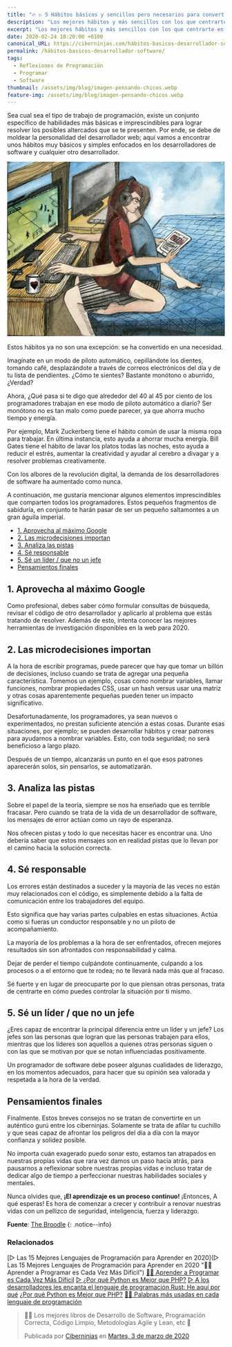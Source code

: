 ```yaml
---
title: "🔥 ▷ 5 Hábitos básicos y sencillos pero necesarios para convertirte en desarrollador de software"
description: "Los mejores hábitos y más sencillos con los que centrarte en el desarrollo de aplicaciones, software y programas"
excerpt: "Los mejores hábitos y más sencillos con los que centrarte en el desarrollo de aplicaciones, software y programas"
date: 2020-02-24 18:20:00 +0100
canonical_URL: https://ciberninjas.com/hábitos-basicos-desarrollador-software/
permalink: /hábitos-basicos-desarrollador-software/
tags:
  - Reflexiones de Programación
  - Programar
  - Software
thumbnail: /assets/img/blog/imagen-pensando-chicos.webp
feature-img: /assets/img/blog/imagen-pensando-chicos.webp
---
```


Sea cual sea el tipo de trabajo de programación, existe un conjunto específico de habilidades más básicas e imprescindibles para lograr resolver los posibles altercados que se te presenten. Por ende, se debe de moldear la personalidad del desarrollador web; aquí vamos a encontrar unos hábitos muy básicos y simples enfocados en los desarrolladores de software y cualquier otro desarrollador.

![5 Hábitos básicos para aprender a programar software](/assets/img/blog/imagen-pensando-chicos.webp "5 hábitos básicos para aprender a programar software")

Estos hábitos ya no son una excepción: se ha convertido en una necesidad.

Imagínate en un modo de piloto automático, cepillándote los dientes, tomando café, desplazándote a través de correos electrónicos del día y de tu lista de pendientes. ¿Cómo te sientes? Bastante monótono o aburrido, ¿Verdad?

Ahora, ¿Qué pasa si te digo que alrededor del 40 al 45 por ciento de los programadores trabajan en ese modo de piloto automático a diario? Ser monótono no es tan malo como puede parecer, ya que ahorra mucho tiempo y energía.

Por ejemplo, Mark Zuckerberg tiene el hábito común de usar la misma ropa para trabajar. En última instancia, esto ayuda a ahorrar mucha energía. Bill Gates tiene el hábito de lavar los platos todas las noches, esto ayuda a reducir el estrés, aumentar la creatividad y ayudar al cerebro a divagar y a resolver problemas creativamente.

Con los albores de la revolución digital, la demanda de los desarrolladores de software ha aumentado como nunca.

A continuación, me gustaría mencionar algunos elementos imprescindibles que comparten todos los programadores. Estos pequeños fragmentos de sabiduría, en conjunto te harán pasar de ser un pequeño saltamontes a un gran águila imperial.
- [1. Aprovecha al máximo Google](#1-aprovecha-al-máximo-google)
- [2. Las microdecisiones importan](#2-las-microdecisiones-importan)
- [3. Analiza las pistas](#3-analiza-las-pistas)
- [4. Sé responsable](#4-sé-responsable)
- [5. Sé un líder / que no un jefe](#5-sé-un-líder--que-no-un-jefe)
- [Pensamientos finales](#pensamientos-finales)

## 1. Aprovecha al máximo Google

Como profesional, debes saber cómo formular consultas de búsqueda, revisar el código de otro desarrollador y aplicarlo al problema que estás tratando de resolver. Además de esto, intenta conocer las mejores herramientas de investigación disponibles en la web para 2020.

## 2. Las microdecisiones importan

A la hora de escribir programas, puede parecer que hay que tomar un billón de decisiones, incluso cuando se trata de agregar una pequeña característica. Tomemos un ejemplo, cosas como nombrar variables, llamar funciones, nombrar propiedades CSS, usar un hash versus usar una matriz y otras cosas aparentemente pequeñas pueden tener un impacto significativo.

Desafortunadamente, los programadores, ya sean nuevos o experimentados, no prestan suficiente atención a estas cosas. Durante esas situaciones, por ejemplo; se pueden desarrollar hábitos y crear patrones para ayudarnos a nombrar variables. Esto, con toda seguridad; no será beneficioso a largo plazo.

Después de un tiempo, alcanzarás un punto en el que esos patrones aparecerán solos, sin pensarlos, se automatizarán.

## 3. Analiza las pistas

Sobre el papel de la teoría, siempre se nos ha enseñado que es terrible fracasar. Pero cuando se trata de la vida de un desarrollador de software, los mensajes de error actúan como un rayo de esperanza.

Nos ofrecen pistas y todo lo que necesitas hacer es encontrar una. Uno debería saber que estos mensajes son en realidad pistas que lo llevan por el camino hacia la solución correcta.

## 4. Sé responsable

Los errores están destinados a suceder y la mayoría de las veces no están muy relacionados con el código, es simplemente debido a la falta de comunicación entre los trabajadores del equipo.

Esto significa que hay varias partes culpables en estas situaciones. Actúa como si fueras un conductor responsable y no un piloto de acompañamiento.

La mayoría de los problemas a la hora de ser enfrentados, ofrecen mejores resultados sin son afrontados con responsabilidad y calma.

Dejar de perder el tiempo culpándote continuamente, culpando a los procesos o a el entorno que te rodea; no te llevará nada más que al fracaso.

Sé fuerte y en lugar de preocuparte por lo que piensan otras personas, trata de centrarte en cómo puedes controlar la situación por ti mismo.

## 5. Sé un líder / que no un jefe

¿Eres capaz de encontrar la principal diferencia entre un líder y un jefe? Los jefes son las personas que logran que las personas trabajen para ellos, mientras que los líderes son aquellos a quienes otras personas siguen o con las que se motivan por que se notan influenciadas positivamente.

Un programador de software debe poseer algunas cualidades de liderazgo, en los momentos adecuados, para hacer que su opinión sea valorada y respetada a la hora de la verdad.

##  Pensamientos finales

Finalmente. Estos breves consejos no se tratan de convertirte en un auténtico gurú entre los ciberninjas. Solamente se trata de afilar tu cuchillo y que seas capaz de afrontar los peligros del día a día con la mayor confianza y solidez posible.

No importa cuán exagerado puedo sonar esto, estamos tan atrapados en nuestras propias vidas que rara vez damos un paso hacia atrás, para pausarnos a reflexionar sobre nuestras propias vidas e incluso tratar de dedicar algo de tiempo a perfeccionar nuestras habilidades sociales y mentales. 

Nunca olvides que, **¡El aprendizaje es un proceso continuo!** ¡Entonces, A qué esperas! Es hora de comenzar a crecer y contribuir a renovar nuestras vidas con un pellizco de seguridad, inteligencia, fuerza y liderazgo.

**Fuente**\: [The Broodle](https://thebroodle.com/tech/5-vital-elements-required-to-become-a-software-developer/ "5 elementos vitales necesarios para convertirse en desarrollador de software")
{: .notice--info}

### **Relacionados** <!-- omit in toc --> <!-- omit in toc -->

[▷ Las 15 Mejores Lenguajes de Programación para Aprender en 2020](▷ Las 15 Mejores Lenguajes de Programación para Aprender en 2020 "👩‍💻 Aprender a Programar es Cada Vez Más Difícil")
[👩‍💻 Aprender a Programar es Cada Vez Más Difícil](/aprender-a-programar-es-cada-vez-más-difícil/ "👩‍💻 Aprender a Programar es Cada Vez Más Difícil")
[▷ ¿Por qué Python es Mejor que PHP?](desarrolladores-lenguaje-rust/ "👩‍💻 Aprender a Programar es Cada Vez Más Difícil")
[▷ A los desarrolladores les encanta el lenguaje de programación Rust: He aquí por qué](/porque-python-es-mejor-que-php/ "👩‍💻 Aprender a Programar es Cada Vez Más Difícil")
[¿Por qué Python es Mejor que PHP?](/porque-python-es-mejor-que-php/ "👩‍💻 Aprender a Programar es Cada Vez Más Difícil")
[👨‍🎨 Palabras más usadas en cada lenguaje de programación](/palabras-lenguajes-programacion/ "👨‍🎨 Palabras más usadas en cada lenguaje de programación")

<div class="fb-post" data-href="https://www.facebook.com/ciberninjas/posts/1331105903742928" data-width="850" data-show-text="true"><blockquote cite="https://developers.facebook.com/ciberninjas/posts/1331105903742928" class="fb-xfbml-parse-ignore"><p>👩‍💻 Los mejores libros de Desarrollo de Software, Programación Correcta, Código Limpio, Metodologías Agile y Lean, etc 💼</p>Publicada por <a href="https://www.facebook.com/ciberninjas/">Ciberninjas</a> en&nbsp;<a href="https://developers.facebook.com/ciberninjas/posts/1331105903742928">Martes, 3 de marzo de 2020</a></blockquote></div>
